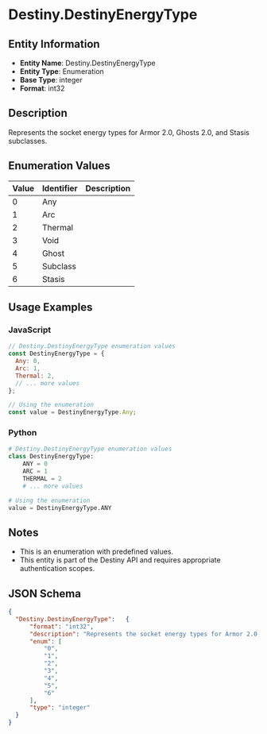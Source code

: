 # Destiny.DestinyEnergyType

## Entity Information
- **Entity Name**: Destiny.DestinyEnergyType
- **Entity Type**: Enumeration
- **Base Type**: integer
- **Format**: int32

## Description
Represents the socket energy types for Armor 2.0, Ghosts 2.0, and Stasis subclasses.

## Enumeration Values

| Value | Identifier | Description |
|-------|------------|-------------|
| 0 | Any |  |
| 1 | Arc |  |
| 2 | Thermal |  |
| 3 | Void |  |
| 4 | Ghost |  |
| 5 | Subclass |  |
| 6 | Stasis |  |

## Usage Examples

### JavaScript
```javascript
// Destiny.DestinyEnergyType enumeration values
const DestinyEnergyType = {
  Any: 0,
  Arc: 1,
  Thermal: 2,
  // ... more values
};

// Using the enumeration
const value = DestinyEnergyType.Any;
```

### Python
```python
# Destiny.DestinyEnergyType enumeration values
class DestinyEnergyType:
    ANY = 0
    ARC = 1
    THERMAL = 2
    # ... more values

# Using the enumeration
value = DestinyEnergyType.ANY
```

## Notes
- This is an enumeration with predefined values.
- This entity is part of the Destiny API and requires appropriate authentication scopes.

## JSON Schema
```json
{
  "Destiny.DestinyEnergyType":   {
      "format": "int32",
      "description": "Represents the socket energy types for Armor 2.0, Ghosts 2.0, and Stasis subclasses.",
      "enum": [
          "0",
          "1",
          "2",
          "3",
          "4",
          "5",
          "6"
      ],
      "type": "integer"
  }
}
```
